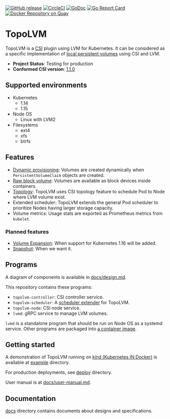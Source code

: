 [![GitHub release](https://img.shields.io/github/release/cybozu-go/topolvm.svg?maxAge=60)][releases]
[![CircleCI](https://circleci.com/gh/cybozu-go/topolvm.svg?style=svg)](https://circleci.com/gh/cybozu-go/topolvm)
[![GoDoc](https://godoc.org/github.com/cybozu-go/topolvm?status.svg)][godoc]
[![Go Report Card](https://goreportcard.com/badge/github.com/cybozu-go/topolvm)](https://goreportcard.com/report/github.com/cybozu-go/topolvm)
[![Docker Repository on Quay](https://quay.io/repository/cybozu/topolvm/status "Docker Repository on Quay")](https://quay.io/repository/cybozu/topolvm)

TopoLVM
=======

TopoLVM is a [CSI][] plugin using LVM for Kubernetes.
It can be considered as a specific implementation of [local persistent volumes](https://kubernetes.io/docs/concepts/storage/volumes/#local) using CSI and LVM.

- **Project Status**: Testing for production
- **Conformed CSI version**: [1.1.0](https://github.com/container-storage-interface/spec/blob/v1.1.0/spec.md)

Supported environments
----------------------

- Kubernetes
  - 1.14
  - 1.15
- Node OS
  - Linux with LVM2
- Filesystems
  - ext4
  - xfs
  - btrfs

Features
--------

- [Dynamic provisioning](https://kubernetes-csi.github.io/docs/external-provisioner.html): Volumes are created dynamically when `PersistentVolumeClaim` objects are created.
- [Raw block volume](https://kubernetes-csi.github.io/docs/raw-block.html): Volumes are available as block devices inside containers.
- [Topology](https://kubernetes-csi.github.io/docs/topology.html): TopoLVM uses CSI topology feature to schedule Pod to Node where LVM volume exist.
- Extended scheduler: TopoLVM extends the general Pod scheduler to prioritize Nodes having larger storage capacity.
- Volume metrics: Usage stats are exported as Prometheus metrics from `kubelet`.

### Planned features

- [Volume Expansion](https://kubernetes-csi.github.io/docs/volume-expansion.html): When support for Kubernetes 1.16 will be added.
- [Snapshot](https://kubernetes-csi.github.io/docs/snapshot-restore-feature.html): When we want it.

Programs
--------

A diagram of components is available in [docs/design.md](docs/design.md#diagram).

This repository contains these programs:

- `topolvm-controller`: CSI controller service.
- `topolvm-scheduler`: A [scheduler extender](https://github.com/kubernetes/community/blob/master/contributors/design-proposals/scheduling/scheduler_extender.md) for TopoLVM.
- `topolvm-node`: CSI node service.
- `lvmd`: gRPC service to manage LVM volumes.

`lvmd` is a standalone program that should be run on Node OS as a systemd service.
Other programs are packaged into [a container image](https://quay.io/repository/cybozu/topolvm).

Getting started
---------------

A demonstration of TopoLVM running on [kind (Kubernetes IN Docker)][kind] is available at [example](example/) directory.

For production deployments, see [deploy](deploy/) directory.

User manual is at [docs/user-manual.md](docs/user-manual.md).

Documentation
-------------

[docs](docs/) directory contains documents about designs and specifications.

[releases]: https://github.com/cybozu-go/topolvm/releases
[godoc]: https://godoc.org/github.com/cybozu-go/topolvm
[CSI]: https://github.com/container-storage-interface/spec
[kind]: https://github.com/kubernetes-sigs/kind

